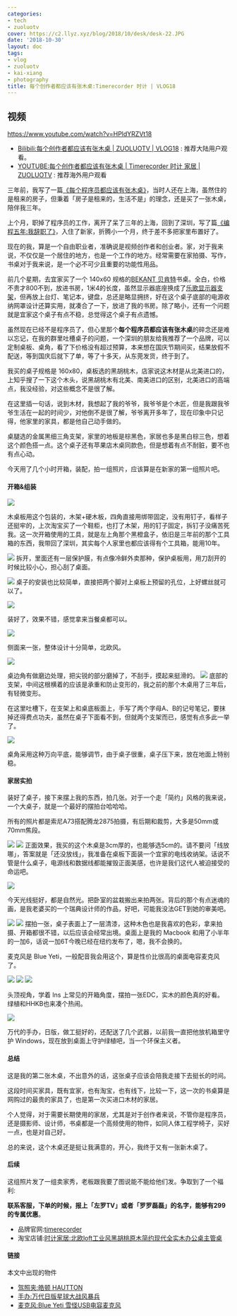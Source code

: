```yaml
---
categories:
- tech
- zuoluotv
cover: https://c2.llyz.xyz/blog/2018/10/desk/desk-22.JPG
date: '2018-10-30'
layout: doc
tags:
- vlog
- zuoluotv
- kai-xiang
- photography
title: 每个创作者都应该有张木桌:Timerecorder 时计 | VLOG18
---
```


## 视频

https://www.youtube.com/watch?v=HPldYRZVt18

- [Bilibili:每个创作者都应该有张木桌 | ZUOLUOTV | VLOG18](https://www.bilibili.com/video/av35302187/#reply1166442270) : 推荐大陆用户观看。
- [YOUTUBE:每个创作者都应该有张木桌 | Timerecorder 时计 家居 | ZUOLUOTV](https://www.youtube.com/watch?v=HPldYRZVt18) : 推荐海外用户观看

三年前，我写了一篇[《每个程序员都应该有张木桌》](https://luolei.org/desk-setup-2015/)，当时人还在上海，虽然住的是租来的房子，但秉着「房子是租来的，生活不是」的理念，还是买了一张木桌，陪伴我三年。

上个月，职掉了程序员的工作，离开了呆了三年的上海，回到了深圳，写了篇[《编程五年:我辞职了》](https://luolei.org/new-journey/)，入住了新家，折腾小一个月，终于差不多把家里布置好了。

现在的我，算是一个自由职业者，准确说是视频创作者和创业者。家，对于我来说，不仅仅是一个居住的地方，也是一个工作的地方。经常需要在家拍摄、写作，书桌对于我来说，是一个必不可少且重要的功能性用品。

前几个星期，去宜家买了一个 140x60 规格的[BEKANT 贝肯特](https://www.ikea.cn/cn/zh/catalog/products/S09282670/)书桌。全白，价格不贵才800不到，放进书房，1米4的长度，虽然显示器底座换成了[乐歌显示器支架](https://zuoluo.tv/loctek-d7a)，但再放上台灯、笔记本，键盘，总还是略显拥挤，好在这个桌子底部的电源收纳网罩设计还算实用，就凑合了一下，放进了我的书房。除了略小，还有一个问题就是宜家这个桌子有点不稳，总觉得这个桌子有点遗憾。

虽然现在已经不是程序员了，但心里那个**每个程序员都应该有张木桌**的碎念还是难以忘记，在我的群里吐槽桌子的问题，一个深圳的朋友给我推荐了一个品牌，可以定制桌板、桌角，看了下价格没有超过预算，本来想在国庆节期间买，结果放假不配送，等到国庆后就下了单，等了十多天，从东莞发货，终于到了。

我买的桌子规格是 160x80，桌板选的黑胡桃木，店家说这木材是从北美进口的，上知乎搜了一下这个木头，说黑胡桃木有北美、南美进口的区别，北美进口的高端点，我没经验，对这些概念不是很了解。

在这里插一句话，说到木材，我想起了我的爷爷，我爷爷是个木匠，但是我跟我爷爷生活在一起的时间少，对他倒不是很了解，爷爷离开多年了，现在印象中只记得，他家里的家具，都是他自己动手做的。

桌腿选的金属黑细三角支架，家里的地板是棕黑色，家居也多是黑白棕三色，想着这个颜色搭一点。这个桌子还有苹果店木桌同款色，但是想着有点不耐脏，要不也有点心动。

今天用了几个小时开箱，装配，拍一组照片，应该算是在新家的第一组照片吧。

#### 开箱&组装

![](https://c2.llyz.xyz/blog/2018/10/desk/desk-22.JPG)

木桌板用这个包装的，木架+硬木板，四角直接用绑带固定，没有用钉子，看样子还挺牢的，上次淘宝买了一个鞋柜，也打了木架，用的钉子固定，拆钉子没痛苦死我。这一次开箱使用的工具，就是左上角那个黑橙盒子，依旧是三年前的那个工具箱的东西，我带回了深圳，其实每个人家里也都应该得有个工具箱，能用10年。

![](https://c2.llyz.xyz/blog/2018/10/desk/desk-25.JPG) 拆开，里面还有一层保护膜，有点像冷鲜外卖那种，保护桌板用，用刀刮开的时候比较小心，担心刮了桌面。

![](https://c2.llyz.xyz/blog/2018/10/desk/desk-24.JPG) 桌子的安装也比较简单，直接把两个脚对上桌板上预留的孔位，上好螺丝就可以了。

![](https://c2.llyz.xyz/blog/2018/10/desk/desk-4.JPG)

装好了，效果不错，感觉拿来当餐桌都可以。

![](https://c2.llyz.xyz/blog/2018/10/desk/desk-3.JPG)

侧面来一张，整体设计十分简单，北欧风。

![](https://c2.llyz.xyz/blog/2018/10/desk/desk-5.JPG)

桌边角有做磨边处理，把尖锐的部分磨掉了，不刮手，摸起来挺滑的。 ![](https://c2.llyz.xyz/blog/2018/10/desk/desk-14.JPG) 底部的支架，中间这根横着的应该是承重和防止变形的，我之前的那个木桌用了三年后，有轻微变形。

在这里吐槽下，在支架上和桌底板面上，手写了两个字母A、B的记号笔记，要抹掉还得费点功夫，虽然在桌子下面看不到，但就两个支架而已，感觉有点多此一举了。

![](https://c2.llyz.xyz/blog/2018/10/desk/desk-13.JPG)

桌角采用这种万向平底，能够调节，由于桌子很重，桌子压下来，放在地面上特别稳。

#### 家居实拍

装好了桌子，接下来摆上我的东西，拍几张。对于一个走「简约」风格的我来说，一个大桌子，就是一个最好的摆拍台哈哈哈。

所有的照片都是索尼A73搭配腾龙2875拍摄，有后期和裁剪，大多是50mm或70mm焦段。

![](https://c2.llyz.xyz/blog/2018/10/desk/desk-21.JPG) ![](https://c2.llyz.xyz/blog/2018/10/desk/desk-8.JPG) 正面效果，我买的这个木桌是3cm厚的，也能够选5cm的。请不要问「线放哪」，答案就是「还没放线」，我准备在桌板下面装一个宜家的电线收纳架。话说不管是什么桌子，电源线和数据线都能摧毁正面美感，也许是我们这代人被迫接受的命运吧。

![](https://c2.llyz.xyz/blog/2018/10/desk/desk-19.JPG)

今天光线挺好，都是自然光。把卧室的盆栽搬出来拍两张。背后的那个有点迷魂的画，是我老婆买的一个瑞典设计师的作品，好吧，可能我没法GET到她的审美吧。

![](https://c2.llyz.xyz/blog/2018/10/desk/desk-12.JPG) ![](https://c2.llyz.xyz/blog/2018/10/desk/desk-1.JPG) 摆拍一张，桌子表面上了一层清漆，这种木色也是我喜欢的色彩，拿来拍摄、开箱都很不错，以后应该会经常出境。桌面上是我的 Macbook 和用了小半年的一加6，话说一加6T今晚已经在纽约发布了，嗯，我不会换的。

麦克风是 Blue Yeti，一般配音我会用这个，算是性价比很高的桌面电容麦克风了。

![](https://c2.llyz.xyz/blog/2018/10/desk/desk-9.JPG) ![](https://c2.llyz.xyz/blog/2018/10/desk/desk-11.JPG) ![](https://c2.llyz.xyz/blog/2018/10/desk/desk-17.JPG)

头顶视角，学着 Ins 上常见的开箱角度，摆拍一张EDC，实木的颜色真的好看。绿植和HHKB也来凑个热闹。

![](https://c2.llyz.xyz/blog/2018/10/desk/desk-10.JPG)

万代的手办，日版，做工挺好的，还配送了几个武器，以前我一直把他放机箱里守护 Windows，现在放到桌面上守护绿植吧，当一个环保主义者。

#### 总结

这是我的第二张木桌，不出意外的话，这张桌子应该会陪我走接下去挺长的时间。

这段时间买家具，既有宜家，也有淘宝，也有线下，比较一下，这一次的书桌算是网购过的最贵的家具了，也是第一次买进口木材的家居。

个人觉得，对于需要长期使用的家居，尤其是对于创作者来说，不管你是程序员，还是摄影师、设计师，书桌都是一个高频使用的物件，如同人体工程学椅子，买好一点，也是对自己好。

总的来说，这个木桌还是挺让我满意的，开心，我终于又有一张新木桌了。

#### 后续

这组照片发了一组卖家秀，老板跟我要了图说能不能给他们发。争取到了一个福利:

**联系客服，下单的时候，报上「左罗TV」或者「罗罗磊磊」的名字，能够有299的专属优惠**。

- 品牌官网:[timerecorder](https://www.timerecorder.ltd/)
- 淘宝店铺:[时计家居:北欧loft工业风黑胡桃原木简约现代全实木办公桌主管桌](https://zuoluo.tv/desk-timerecorder)

#### 链接

本文中出现的物件

- [驾照夹:皓顿 HAUTTON](https://zuoluo.tv/license-holder)
- [手办:万代日版星球大战风暴兵](https://zuoluo.tv/bandai-stormtrooper)
- [麦克风:Blue Yeti 雪怪USB电容麦克风](https://zuoluo.tv/blue-yeti-usb)
